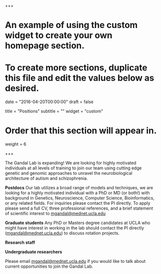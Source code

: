 +++
# An example of using the custom widget to create your own homepage section.
# To create more sections, duplicate this file and edit the values below as desired.

date = "2016-04-20T00:00:00"
draft = false

title = "Positions"
subtitle = ""
widget = "custom"

# Order that this section will appear in.
weight = 6

+++

The Gandal Lab is expanding! We are looking for highly motivated individuals at all levels of training to join our team using cutting edge genetic and genomic approaches to unravel the neurobiological architecture of autism and schizophrenia.


**Postdocs**
Our lab utilizes a broad range of models and techniques, we are looking for a highly motivated individual with a PhD or MD (or both!) with background in Genetics, Neuroscience, Computer Science, Bioinformatics, or any related fields. For inquiries please contact the PI directly. To apply please send a full CV, three professional references, and a brief statement of scientific interest to mgandal@mednet.ucla.edu

**Graduate students**
Any PhD or Masters degree candidates at UCLA who might have interest in working in the lab should contact the PI directly (mgandal@mednet.ucla.edu) to discuss rotation projects.   

**Research staff**

**Undergraduate researchers**

Please email mgandal@mednet.ucla.edu if you would like to talk about current opportunities to join the Gandal Lab.
